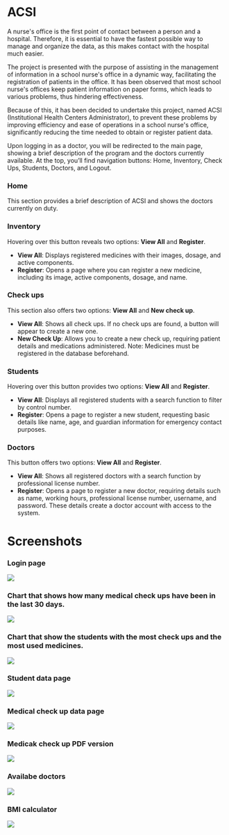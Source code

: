 # ACSI

A nurse's office is the first point of contact between a person and a hospital. Therefore, it is essential to have the fastest possible way to manage and organize the data, as this makes contact with the hospital much easier.

The project is presented with the purpose of assisting in the management of information in a school nurse's office in a dynamic way, facilitating the registration of patients in the office. It has been observed that most school nurse's offices keep patient information on paper forms, which leads to various problems, thus hindering effectiveness.

Because of this, it has been decided to undertake this project, named ACSI (Institutional Health Centers Administrator), to prevent these problems by improving efficiency and ease of operations in a school nurse's office, significantly reducing the time needed to obtain or register patient data.

Upon logging in as a doctor, you will be redirected to the main page, showing a brief description of the program and the doctors currently available. At the top, you’ll find navigation buttons: Home, Inventory, Check Ups, Students, Doctors, and Logout.

### Home
This section provides a brief description of ACSI and shows the doctors currently on duty.

### Inventory
Hovering over this button reveals two options: **View All** and **Register**. 
- **View All**: Displays registered medicines with their images, dosage, and active components.
- **Register**: Opens a page where you can register a new medicine, including its image, active components, dosage, and name.

### Check ups
This section also offers two options: **View All** and **New check up**.
- **View All**: Shows all check ups. If no check ups are found, a button will appear to create a new one.
- **New Check Up**: Allows you to create a new check up, requiring patient details and medications administered. Note: Medicines must be registered in the database beforehand.

### Students
Hovering over this button provides two options: **View All** and **Register**.
- **View All**: Displays all registered students with a search function to filter by control number.
- **Register**: Opens a page to register a new student, requesting basic details like name, age, and guardian information for emergency contact purposes.

### Doctors
This button offers two options: **View All** and **Register**.
- **View All**: Shows all registered doctors with a search function by professional license number.
- **Register**: Opens a page to register a new doctor, requiring details such as name, working hours, professional license number, username, and password. These details create a doctor account with access to the system.

# Screenshots

### Login page
![](Screenshots/ss%20(6).png)

### Chart that shows how many medical check ups have been in the last 30 days.
![](Screenshots/ss%20(1).png)

### Chart that show the students with the most check ups and the most used medicines.
![](Screenshots/ss%20(2).png)

### Student data page
![](Screenshots/ss%20(3).png)

### Medical check up data page
![](Screenshots/ss%20(4).png)

### Medicak check up PDF version
![](Screenshots/ss%20(5).png)

### Availabe doctors
![](Screenshots/ss%20(7).png)

### BMI calculator
![](Screenshots/ss%20(8).png)